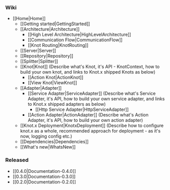 ### Wiki
* [[Home|Home]]
  * [[Getting started|GettingStarted]]
  * [[Architecture|Architecture]]
    * [[High Level Architecture|HighLevelArchitecture]]
    * [[Communication Flow|CommunicationFlow]]
    * [[Knot Routing|KnotRouting]]
  * [[Server|Server]]
  * [[Repository|Repository]]
  * [[Splitter|Splitter]]
  * [[Knot|Knot]] (Describe what's Knot, it's API - KnotContext, how to build your own knot, and links to Knot.x shipped Knots as below)
    * [[Action Knot|ActionKnot]]
    * [[View Knot|ViewKnot]]
  * [[Adapter|Adapter]]
    * [[Service Adapter|ServiceAdapter]] (Describe what's Service Adapter, it's API, how to build your own service adapter, and links to Knot.x shipped adapters as below)
      * [[Http Service Adapter|HttpServiceAdapter]]
    * [[Action Adapter|ActionAdapter]]  (Describe what's Action Adapter, it's API, how to build your own action adapter)
  * [[Knot.x Deployment|KnotxDeployment]] (Describe how to configure knot.x as a whole, recommended approach for deployment - as it's now, logging config etc.)
  * [[Dependencies|Dependencies]]
  * [[What's new|WhatsNew]]

### Released
* [[0.4.0|Documentation-0.4.0]]
* [[0.3.0|Documentation-0.3.0]]
* [[0.2.0|Documentation-0.2.0]]
